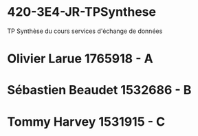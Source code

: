 # 420-3E4-JR-TPSynthese
TP Synthèse du cours services d'échange de données
# Olivier Larue 1765918 - A
# Sébastien Beaudet 1532686 - B
# Tommy Harvey 1531915 - C